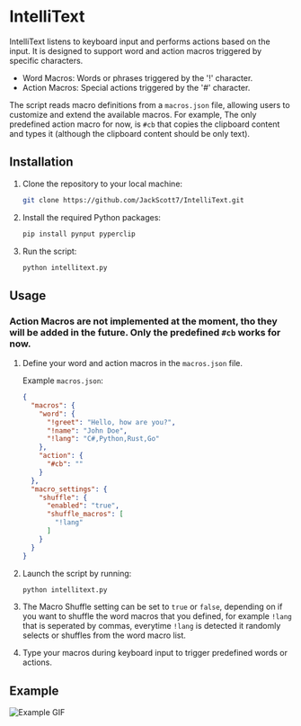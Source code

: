 # IntelliText

IntelliText listens to keyboard input and performs actions based on the input. It is designed to support word and action macros triggered by specific characters.

- Word Macros: Words or phrases triggered by the '!' character.
- Action Macros: Special actions triggered by the '#' character.

The script reads macro definitions from a `macros.json` file, allowing users to customize and extend the available macros. For example, The only predefined action macro for now, is `#cb` that copies the clipboard content and types it (although the clipboard content should be only text).

## Installation

1. Clone the repository to your local machine:

    ```bash
    git clone https://github.com/JackScott7/IntelliText.git
    ```

2. Install the required Python packages:

    ```bash
    pip install pynput pyperclip
    ```

3. Run the script:

    ```bash
    python intellitext.py
    ```

## Usage
### Action Macros are not implemented at the moment, tho they will be added in the future. Only the predefined `#cb` works for now.

1. Define your word and action macros in the `macros.json` file.

    Example `macros.json`:

    ```json
    {
      "macros": {
        "word": {
          "!greet": "Hello, how are you?",
          "!name": "John Doe",
          "!lang": "C#,Python,Rust,Go"
        },
        "action": {
          "#cb": ""
        }
      },
      "macro_settings": {
        "shuffle": {
          "enabled": "true",
          "shuffle_macros": [
            "!lang"
          ]
        }
      }
    }
    ```

2. Launch the script by running:

    ```bash
    python intellitext.py
    ```

3. The Macro Shuffle setting can be set to `true` or `false`, depending on if you want to shuffle the word macros that you defined, for example `!lang` that is seperated by commas, everytime `!lang` is detected it randomly selects or shuffles from the word macro list. 
4. Type your macros during keyboard input to trigger predefined words or actions.

## Example
![Example GIF](https://i.imgur.com/kTLNyHA.gif)
